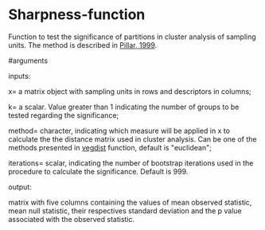 # Sharpness-function
Function to test the significance of partitions in cluster analysis of sampling units. The method is described in [Pillar, 1999](https://esajournals.onlinelibrary.wiley.com/doi/pdf/10.1890/0012-9658%281999%29080%5B2508%3AHSAC%5D2.0.CO%3B2).

#arguments

inputs:

x= a matrix object with sampling units in rows and descriptors in columns;

k= a scalar. Value greater than 1 indicating the number of groups to be tested regarding the significance;

method= character, indicating which measure will be applied in x to calculate the the distance matrix used in cluster analysis. Can be one of the methods presented in [vegdist](https://www.rdocumentation.org/packages/vegan/versions/2.4-2/topics/vegdist) function, default is "euclidean";

iterations= scalar, indicating the number of bootstrap iterations used in the procedure to calculate the significance. Default is 999.

output:

matrix with five columns containing the values of mean observed statistic, mean null statistic, their respectives standard deviation and the p value associated with the observed statistic.
